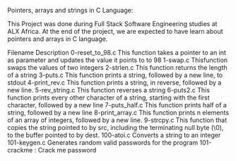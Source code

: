 Pointers, arrays and strings in C Language:

This Project was done during Full Stack Software Engineering studies at ALX Africa. At the end of the project, we are expected to have
learn about pointers and arrays in C language.


Filename	Description
0-reset_to_98.c	This function takes a pointer to an int as parameter and updates the value it points to to 98 
1-swap.c	Thisfunction swaps the values of two integers 
2-strlen.c	This function returns the length of a string 
3-puts.c	This function prints a string, followed by a new line, to stdout 
4-print_rev.c	This function prints a string, in reverse, followed by a new line. 
5-rev_string.c	This function reverses a string 
6-puts2.c	This function prints every other character of a string, starting with the first character, followed by a new line
7-puts_half.c	This function prints half of a string, followed by a new line
8-print_array.c	This function prints n elements of an array of integers, followed by a new line.
9-strcpy.c	This function that copies the string pointed to by src, including the terminating null byte (\0), to the buffer pointed to by dest.
100-atoi.c	Converts a string to an integer
101-keygen.c	Generates random valid passwords for the program 101-crackme : Crack me password
